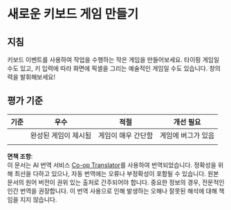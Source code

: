 <!--
CO_OP_TRANSLATOR_METADATA:
{
  "original_hash": "de5384c118e15e4d1d0eaa00fc01b112",
  "translation_date": "2025-08-24T00:22:40+00:00",
  "source_file": "4-typing-game/typing-game/assignment.md",
  "language_code": "ko"
}
-->
# 새로운 키보드 게임 만들기

## 지침

키보드 이벤트를 사용하여 작업을 수행하는 작은 게임을 만들어보세요. 타이핑 게임일 수도 있고, 키 입력에 따라 화면에 픽셀을 그리는 예술적인 게임일 수도 있습니다. 창의력을 발휘해보세요!

## 평가 기준

| 기준      | 우수                     | 적절                     | 개선 필요          |
| --------- | ------------------------ | ------------------------ | ----------------- |
|           | 완성된 게임이 제시됨     | 게임이 매우 간단함       | 게임에 버그가 있음 |
|           |                          |                          |                   |

**면책 조항**:  
이 문서는 AI 번역 서비스 [Co-op Translator](https://github.com/Azure/co-op-translator)를 사용하여 번역되었습니다. 정확성을 위해 최선을 다하고 있으나, 자동 번역에는 오류나 부정확성이 포함될 수 있습니다. 원본 문서의 원어 버전이 권위 있는 출처로 간주되어야 합니다. 중요한 정보의 경우, 전문적인 인간 번역을 권장합니다. 이 번역 사용으로 인해 발생하는 오해나 잘못된 해석에 대해 책임을 지지 않습니다.
